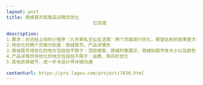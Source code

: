```yaml
---                
layout: post       
title: 商城首页和商品详情页优化
                                已完成
           
description: 
1.需求：对已经上线的小程序〖九天家私王仙生活馆〗两个页面进行优化，期望达到的效果是大气简洁上档次。
2.待优化的两个页面分别是：商城首页、产品详情页
3.商城首页待优化的地方包括但不限于：顶部搜索、商城列表展示、商城标题字体大小以及颜色
4.产品详情页待优化的地方包括但不限于：运费、库存栏优化
5.其他具体细节，进一步与设计师详细沟通
     
contenturl: https://pro.lagou.com/project/7830.html      
---                 
```

